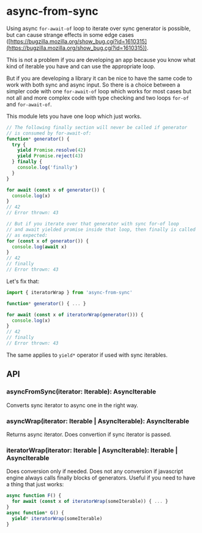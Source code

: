 # async-from-sync

Using async `for-await-of` loop to iterate over sync generator is possible, but can cause strange effects in some edge cases ([https://bugzilla.mozilla.org/show_bug.cgi?id=1610315](https://bugzilla.mozilla.org/show_bug.cgi?id=1610315)).

This is not a problem if you are developing an app because you know what kind of iterable you have and can use the appropriate loop.

But if you are developing a library it can be nice to have the same code to work with both sync and async input. So there is a choice between a simpler code with one `for-await-of` loop which works for most cases but not all and more complex code with type checking and two loops `for-of` and `for-await-of`.

This module lets you have one loop which just works.

```js
// The following finally section will never be called if generator
// is consumed by for-await-of:
function* generator() {
  try {
    yield Promise.resolve(42)
    yield Promise.reject(43)
  } finally {
    console.log('finally')
  }
}

for await (const x of generator()) {
  console.log(x)
}
// 42
// Error thrown: 43

// But if you iterate over that generator with sync for-of loop
// and await yielded promise inside that loop, then finally is called
// as expected:
for (const x of generator()) {
  console.log(await x)
}
// 42
// finally
// Error thrown: 43
```

Let's fix that:
```js
import { iteratorWrap } from 'async-from-sync'

function* generator() { ... }

for await (const x of iteratorWrap(generator())) {
  console.log(x)
}
// 42
// finally
// Error thrown: 43
```

The same applies to `yield*` operator if used with sync iterables.

## API

### asyncFromSync(iterator: Iterable): AsyncIterable

Converts sync iterator to async one in the right way.

### asyncWrap(iterator: Iterable | AsyncIterable): AsyncIterable

Returns async iterator. Does convertion if sync iterator is passed.

### iteratorWrap(iterator: Iterable | AsyncIterable): Iterable | AsyncIterable

Does conversion only if needed. Does not any conversion if javascript engine always calls finally blocks of generators. Useful if you need to have a thing that just works:
```js
async function F() {
  for await (const x of iteratorWrap(someIterable)) { ... }
}
async function* G() {
  yield* iteratorWrap(someIterable)
}
```
